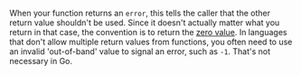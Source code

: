 When your function returns an `error`, this tells the caller that the other return value shouldn't be used. 
Since it doesn't actually matter what you return in that case, the convention is to return the [zero value](https://golang.org/ref/spec#The_zero_value).
In languages that don't allow multiple return values from functions, you often need to use an invalid 'out-of-band' value to signal an error, such as `-1`. That's not necessary in Go.